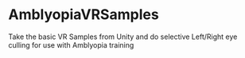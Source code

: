 # AmblyopiaVRSamples
Take  the basic VR Samples from Unity and do selective Left/Right eye culling for use with Amblyopia training
